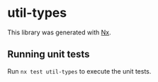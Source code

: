 # util-types

This library was generated with [Nx](https://nx.dev).

## Running unit tests

Run `nx test util-types` to execute the unit tests.
